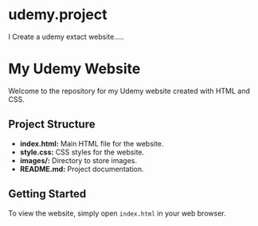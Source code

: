 # udemy.project
I Create a udemy extact website.....
# My Udemy Website

Welcome to the repository for my Udemy website created with HTML and CSS.

## Project Structure

- **index.html:** Main HTML file for the website.
- **style.css:** CSS styles for the website.
- **images/:** Directory to store images.
- **README.md:** Project documentation.

## Getting Started

To view the website, simply open `index.html` in your web browser.


